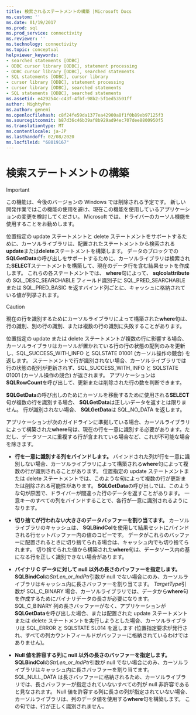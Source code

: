 ```yaml
---
title: 検索されるステートメントの構築 |Microsoft Docs
ms.custom: ''
ms.date: 01/19/2017
ms.prod: sql
ms.prod_service: connectivity
ms.reviewer: ''
ms.technology: connectivity
ms.topic: conceptual
helpviewer_keywords:
- searched statements [ODBC]
- ODBC cursor library [ODBC], statement processing
- ODBC cursor library [ODBC], searched statements
- SQL statements [ODBC], cursor library
- cursor library [ODBC], statement processing
- cursor library [ODBC], searched statements
- SQL statements [ODBC], searched statements
ms.assetid: e429254c-c43f-4fbf-98b2-5f1ed53501ff
author: MightyPen
ms.author: genemi
ms.openlocfilehash: c8f24fe59da1377ea42900a8f1f0b89eb97125f3
ms.sourcegitcommit: b87d36c46b39af8b929ad94ec707dee8800950f5
ms.translationtype: MT
ms.contentlocale: ja-JP
ms.lasthandoff: 02/08/2020
ms.locfileid: "68019167"
---
```

# <a name="constructing-searched-statements"></a>検索ステートメントの構築
> [!IMPORTANT]  
>  この機能は、今後のバージョンの Windows では削除される予定です。 新しい開発作業ではこの機能の使用を避け、現在この機能を使用しているアプリケーションの変更を検討してください。 Microsoft では、ドライバーのカーソル機能を使用することをお勧めします。  
  
 位置指定の update ステートメントと delete ステートメントをサポートするために、カーソルライブラリは、配置されたステートメントから検索される**update**または**delete**ステートメントを構築します。 データのブロックでの**SQLGetData**の呼び出しをサポートするために、カーソルライブラリは検索された**SELECT**ステートメントを構築して、現在のデータ行を含む結果セットを作成します。 これらの各ステートメントでは、 **where**句によって、 **sqlcolattribute**の SQL_DESC_SEARCHABLE フィールド識別子に SQL_PRED_SEARCHABLE または SQL_PRED_BASIC を返すバインド列ごとに、キャッシュに格納されている値が列挙されます。  
  
> [!CAUTION]  
>  現在の行を識別するためにカーソルライブラリによって構築された**where**句は、行の識別、別の行の識別、または複数の行の識別に失敗することがあります。  
  
 位置指定の update または delete ステートメントが複数の行に影響する場合、カーソルライブラリはカーソルが置かれている行の行の状態の配列のみを更新し、SQL_SUCCESS_WITH_INFO と SQLSTATE 01001 (カーソル操作の競合) を返します。 ステートメントで行が識別されない場合、カーソルライブラリでは行の状態の配列が更新されず、SQL_SUCCESS_WITH_INFO と SQLSTATE 01001 (カーソル操作の競合) が返されます。 アプリケーションは**SQLRowCount**を呼び出して、更新または削除された行の数を判断できます。  
  
 **SQLGetData**の呼び出しのためにカーソルを移動するために使用される**SELECT**句が複数の行を識別する場合、 **SQLGetData**は正しいデータを返すとは限りません。 行が識別されない場合、 **SQLGetData**は SQL_NO_DATA を返します。  
  
 アプリケーションが次のガイドラインに準拠している場合、カーソルライブラリによって構築された**where**句は、現在の行を一意に識別する必要があります。ただし、データソースに重複する行が含まれている場合など、これが不可能な場合を除きます。  
  
-   **行を一意に識別する列をバインドします。** バインドされた列が行を一意に識別しない場合、カーソルライブラリによって構築される**where**句によって複数の行が識別されることがあります。 位置指定の update ステートメントまたは delete ステートメントでは、このような句によって複数の行が更新または削除される可能性があります。 **SQLGetData**の呼び出しでは、このような句が原因で、ドライバーが間違った行のデータを返すことがあります。 一意キーのすべての列をバインドすることで、各行が一意に識別されるようになります。  
  
-   **切り捨てが行われない大きさのデータバッファーを割り当てます。** カーソルライブラリのキャッシュは、 **SQLBindCol**を使用して結果セットにバインドされる行セットバッファー内の値のコピーです。 データがこれらのバッファーに配置されるときに切り捨てられる場合は、キャッシュ内でも切り捨てられます。 切り捨てられた値から構築された**where**句は、データソース内の基になる行を正しく識別できない場合があります。  
  
-   **バイナリ C データに対して null 以外の長さのバッファーを指定します。** **SQLBindCol**の*StrLen_or_IndPtr*引数が null でない場合にのみ、カーソルライブラリはキャッシュ内に長さバッファーを割り当てます。 *TargetType*引数が SQL_C_BINARY 場合、カーソルライブラリでは、データから**where**句を作成するためにバイナリデータの長さが必要になります。 SQL_C_BINARY 列の長さバッファーがなく、アプリケーションが**SQLGetData**を呼び出した場合、または配置された update ステートメントまたは delete ステートメントを実行しようとした場合、カーソルライブラリは SQL_ERROR と SQLSTATE SL014 を返します (位置指定要求が発行され、すべての列カウントフィールドがバッファーに格納されているわけではありません)。  
  
-   **Null 値を許容する列に null 以外の長さのバッファーを指定します。** **SQLBindCol**の*StrLen_or_IndPtr*引数が null でない場合にのみ、カーソルライブラリはキャッシュ内に長さバッファーを割り当てます。 SQL_NULL_DATA は長さバッファーに格納されるため、カーソルライブラリでは、長さバッファーが指定されていないすべての列が null 非許容であると見なされます。 Null 値を許容する列に長さの列が指定されていない場合、カーソルライブラリは、列のデータ値を使用する**where**句を構築します。 この句では、行が正しく識別されません。
